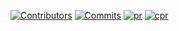 <a name="review-based-recommendation-top"></a>

[![Contributors][contributors-shield]][contributors-url]
[![Commits][commits-shield]][commits-url]
[![pr][pr-shield]][pr-url]
[![cpr][cpr-shield]][cpr-url]





<!-- MARKDOWN LINKS & IMAGES -->
<!-- https://www.markdownguide.org/basic-syntax/#reference-style-links -->
[contributors-shield]: https://img.shields.io/github/contributors/civilian38/review-based-recommendation.svg?style=flat&color=%234169E1&link=https%3A%2F%2Fgithub.com%2Fcivilian38%2Freview-based-recommendation%2Fgraphs%2Fcontributors
[contributors-url]: https://github.com/civilian38/review-based-recommendation/graphs/contributors
[commits-shield]: https://img.shields.io/github/commit-activity/t/civilian38/review-based-recommendation?style=flat&color=%23FA8072&link=https%3A%2F%2Fgithub.com%2Fcivilian38%2Freview-based-recommendation%2Fcommits%2Fmain%2F
[commits-url]: https://github.com/civilian38/review-based-recommendation/commits/main/
[pr-shield]: https://img.shields.io/github/issues-pr/civilian38/review-based-recommendation?style=flat&link=https%3A%2F%2Fgithub.com%2Fcivilian38%2Freview-based-recommendation%2Fpulls
[pr-url]: https://github.com/civilian38/review-based-recommendation/pulls
[cpr-shield]: https://img.shields.io/github/issues-pr-closed/civilian38/review-based-recommendation?style=flat&color=%23FFFF00&link=https%3A%2F%2Fgithub.com%2Fcivilian38%2Freview-based-recommendation%2Fpulls
[cpr-url]: https://github.com/civilian38/review-based-recommendation/pulls